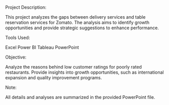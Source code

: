 Project Description:

This project analyzes the gaps between delivery services and table reservation services for Zomato. The analysis aims to identify growth opportunities and provide strategic suggestions to enhance performance.

Tools Used:

Excel
Power BI
Tableau
PowerPoint

Objective:

Analyze the reasons behind low customer ratings for poorly rated restaurants.
Provide insights into growth opportunities, such as international expansion and quality improvement programs.

Note: 

All details and analyses are summarized in the provided PowerPoint file.
